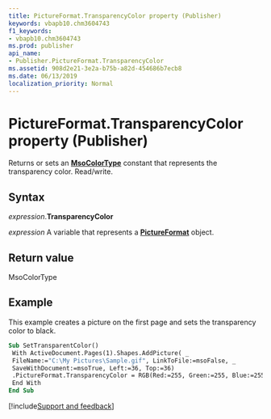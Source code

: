 ```yaml
---
title: PictureFormat.TransparencyColor property (Publisher)
keywords: vbapb10.chm3604743
f1_keywords:
- vbapb10.chm3604743
ms.prod: publisher
api_name:
- Publisher.PictureFormat.TransparencyColor
ms.assetid: 908d2e21-3e2a-b75b-a82d-454686b7ecb8
ms.date: 06/13/2019
localization_priority: Normal
---
```



# PictureFormat.TransparencyColor property (Publisher)

Returns or sets an **[MsoColorType](office.msocolortype.md)** constant that represents the transparency color. Read/write.


## Syntax

_expression_.**TransparencyColor**

_expression_ A variable that represents a **[PictureFormat](Publisher.PictureFormat.md)** object.


## Return value

MsoColorType


## Example

This example creates a picture on the first page and sets the transparency color to black.

```vb
Sub SetTransparentColor() 
 With ActiveDocument.Pages(1).Shapes.AddPicture( _ 
 FileName:="C:\My Pictures\Sample.gif", LinkToFile:=msoFalse, _ 
 SaveWithDocument:=msoTrue, Left:=36, Top:=36) 
 .PictureFormat.TransparencyColor = RGB(Red:=255, Green:=255, Blue:=255) 
 End With 
End Sub
```

[!include[Support and feedback](~/includes/feedback-boilerplate.md)]